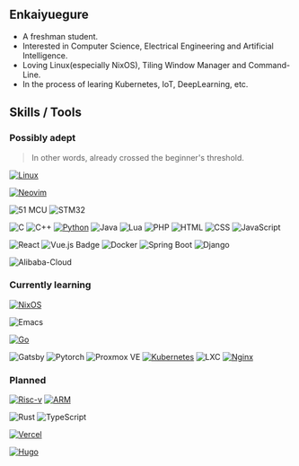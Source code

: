 ## Enkaiyuegure

- A freshman student.
- Interested in Computer Science, Electrical Engineering and Artificial Intelligence.
- Loving Linux(especially NixOS), Tiling Window Manager and Command-Line.
- In the process of learing Kubernetes, IoT, DeepLearning, etc.

## Skills / Tools
### Possibly adept
> In other words, already crossed the beginner's threshold.

<!-- Badges List: https://github.com/alexandresanlim/Badges4-README.md-Profile -->

<!-- Badges Search: https://github.com/Aveek-Saha/GitHub-Profile-Badges -->

[![Linux](https://img.shields.io/badge/Linux-FCC624?style=for-the-badge&logo=linux&logoColor=black)](https://github.com/torvalds/linux)

[![Neovim](https://img.shields.io/badge/NeoVim-%2357A143.svg?&style=for-the-badge&logo=neovim&logoColor=white)](https://github.com/AstroNvim/AstroNvim)

![51 MCU](https://img.shields.io/badge/51%20MCU-000000?style=for-the-badge&logo=&logoColor=white)
![STM32](https://img.shields.io/badge/STM32-03234B?style=for-the-badge&logo=stmicroelectronics&logoColor=white)

![C](https://img.shields.io/badge/C-00599C?style=for-the-badge&logo=c&logoColor=white)
![C++](https://img.shields.io/badge/C%2B%2B-00599C?style=for-the-badge&logo=c%2B%2B&logoColor=white)
[![Python](https://img.shields.io/badge/python-%2314354C.svg?style=for-the-badge&logo=python&logoColor=white)](https://github.com/python/cpython)
![Java](https://img.shields.io/badge/Java-007396?style=for-the-badge&logoColor=white)
![Lua](https://img.shields.io/badge/Lua-2C2D72?style=for-the-badge&logo=lua&logoColor=white)
![PHP](https://img.shields.io/badge/PHP-777BB4.svg?style=for-the-badge&logo=PHP&logoColor=white)
![HTML](https://img.shields.io/badge/HTML5-E34F26?style=for-the-badge&logo=html5&logoColor=white)
![CSS](https://img.shields.io/badge/CSS3-1572B6?style=for-the-badge&logo=css3&logoColor=white)
![JavaScript](https://img.shields.io/badge/JavaScript-F7DF1E?style=for-the-badge&logo=javascript&logoColor=black)

![React](https://img.shields.io/badge/React-61DAFB?style=for-the-badge&logo=react&logoColor=black)
![Vue.js Badge](https://img.shields.io/badge/Vue.js-4FC08D.svg?style=for-the-badge&logo=vuedotjs&logoColor=white)
![Docker](https://img.shields.io/badge/Docker-2496ED?style=for-the-badge&logo=docker&logoColor=white)
![Spring Boot](https://img.shields.io/badge/Spring%20Boot-6DB33F?style=for-the-badge&logo=springboot&logoColor=white)
![Django](https://img.shields.io/badge/Django-092E20?style=for-the-badge&logo=django&logoColor=white)

![Alibaba-Cloud](https://img.shields.io/badge/Alibaba%20Cloud-FF6A00.svg?style=for-the-badge&logo=Alibaba-Cloud&logoColor=white)

### Currently learning
[![NixOS](https://img.shields.io/badge/NixOS-5277C3?style=for-the-badge&logo=nixos&logoColor=white)](https://github.com/NixOS/nixpkgs)

![Emacs](https://img.shields.io/badge/Emacs-%237F5AB6.svg?&style=for-the-badge&logo=gnu-emacs&logoColor=white)

[![Go](https://img.shields.io/badge/go-%2300ADD8.svg?style=for-the-badge&logo=go&logoColor=white)](https://github.com/golang/go)

![Gatsby](https://img.shields.io/badge/Gatsby-663399.svg?style=for-the-badge&logo=Gatsby&logoColor=white)
![Pytorch](https://img.shields.io/badge/PyTorch-EE4C2C.svg?style=for-the-badge&logo=PyTorch&logoColor=white)
![Proxmox VE](https://img.shields.io/badge/Proxmox%20VE-E57000?style=for-the-badge&logo=proxmox&logoColor=white)
[![Kubernetes](https://img.shields.io/badge/kubernetes-%23326ce5.svg?style=for-the-badge&logo=kubernetes&logoColor=white)](https://github.com/kubernetes/kubernetes)
![LXC](https://img.shields.io/badge/LXC-008000?style=for-the-badge&logo=linux&logoColor=white)
[![Nginx](https://img.shields.io/badge/Nginx-%23009639.svg?style=for-the-badge&logo=nginx&logoColor=white)](https://github.com/nginx/nginx)

### Planned
[![Risc-v](https://img.shields.io/badge/RISCV-283272.svg?style=for-the-badge&logo=RISC-V&logoColor=white)](https://riscv.org/)
[![ARM](https://img.shields.io/badge/Arm-0091BD.svg?style=for-the-badge&logo=Arm&logoColor=white)](https://www.arm.com/)

![Rust](https://img.shields.io/badge/Rust-000000.svg?style=for-the-badge&logo=Rust&logoColor=white)
![TypeScript](https://img.shields.io/badge/TypeScript-007ACC?style=for-the-badge&logo=typescript&logoColor=white)

[![Vercel](https://img.shields.io/badge/Vercel-000000?style=for-the-badge&logo=vercel&logoColor=white)](https://github.com/vercel/vercel)

[![Hugo](https://img.shields.io/badge/Hugo-FF4088.svg?style=for-the-badge&logo=Hugo&logoColor=white)](https://gohugo.io/)
